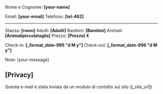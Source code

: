 Nome e Cognome: <b>[your-name]</b>

Email: <b>[your-email]</b>
Telefono: <b>[tel-462]</b>

---

Stanza:  <b>[room]</b>
Adulti:  <b>[Adulti]</b>
Bambini:  <b>[Bambini]</b>
Animali:  <b>[Animalipiccolataglia]</b>
Prezzo:  <b>[Prezzo] €</b>

Check-in: <b>[_format_date-995 "d M y"] </b>
Check-out: <b>[_format_date-996 "d M y"]</b>

Note:
[your-message]

[Privacy]
-- 
Questa e-mail è stata inviata da un modulo di contatto sul sito ([_site_url])